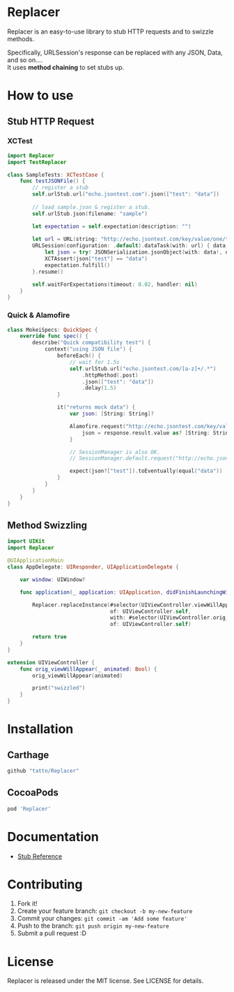 # Replacer
Replacer is an easy-to-use library to stub HTTP requests and to swizzle methods.

Specifically, URLSession's response can be replaced with any JSON, Data, and so on....  
It uses **method chaining** to set stubs up.

# How to use

## Stub HTTP Request

### XCTest

```swift
import Replacer
import TestReplacer 

class SampleTests: XCTestCase {
    func testJSONFile() {
        // register a stub
        self.urlStub.url("echo.jsontest.com").json(["test": "data"])
        
        // load sample.json & register a stub.
        self.urlStub.json(filename: "sample")

        let expectation = self.expectation(description: "")
        
        let url = URL(string: "http://echo.jsontest.com/key/value/one/two")!
        URLSession(configuration: .default).dataTask(with: url) { data, _, _ in
            let json = try! JSONSerialization.jsonObject(with: data!, options: .allowFragments) as! [String: String]
            XCTAssert(json["test"] == "data")
            expectation.fulfill()
        }.resume()

        self.waitForExpectations(timeout: 0.02, handler: nil)
    }
}
```

### Quick & Alamofire

```swift
class MokeiSpecs: QuickSpec {
    override func spec() {
        describe("Quick compatibility test") {
            context("using JSON file") {
                beforeEach() {
                    // wait for 1.5s
                    self.urlStub.url("echo.jsontest.com/[a-z]+/.*")
                        .httpMethod(.post)
                        .json(["test": "data"])
                        .delay(1.5)
                }

                it("returns mock data") {
                    var json: [String: String]?

                    Alamofire.request("http://echo.jsontest.com/key/value/one/two", method: .post).responseJSON { response in
                        json = response.result.value as? [String: String]
                    }

					// SessionManager is also OK.
					// SessionManager.default.request("http://echo.jsontest.com/key/value/one/two").responseJSON { _ in }

                    expect(json?["test"]).toEventually(equal("data"))
                }
            }
        }
    }
}
```

## Method Swizzling

```swift
import UIKit
import Replacer

@UIApplicationMain
class AppDelegate: UIResponder, UIApplicationDelegate {

    var window: UIWindow?

    func application(_ application: UIApplication, didFinishLaunchingWithOptions launchOptions: [UIApplicationLaunchOptionsKey: Any]?) -> Bool {

        Replacer.replaceInstance(#selector(UIViewController.viewWillAppear(_:)),
                                 of: UIViewController.self,
                                 with: #selector(UIViewController.orig_viewWillAppear(_:)),
                                 of: UIViewController.self)

        return true
    }
}

extension UIViewController {
    func orig_viewWillAppear(_ animated: Bool) {
        orig_viewWillAppear(animated)

        print("swizzled")
    }
}

```

# Installation

## Carthage

```ruby
github "tattn/Replacer"
```

## CocoaPods

```ruby
pod 'Replacer'
```

# Documentation

- [Stub Reference](https://github.com/tattn/Replacer/blob/master/Documentations/Reference.md)

# Contributing

1. Fork it!
2. Create your feature branch: `git checkout -b my-new-feature`
3. Commit your changes: `git commit -am 'Add some feature'`
4. Push to the branch: `git push origin my-new-feature`
5. Submit a pull request :D

# License

Replacer is released under the MIT license. See LICENSE for details.
